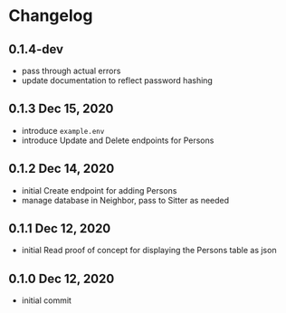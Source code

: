 # Changelog

## 0.1.4-dev
 - pass through actual errors
 - update documentation to reflect password hashing

## 0.1.3 Dec 15, 2020
 - introduce `example.env`
 - introduce Update and Delete endpoints for Persons

## 0.1.2 Dec 14, 2020
 - initial Create endpoint for adding Persons 
 - manage database in Neighbor, pass to Sitter as needed

## 0.1.1 Dec 12, 2020
 - initial Read proof of concept for displaying the Persons table as json

## 0.1.0 Dec 12, 2020
 - initial commit

